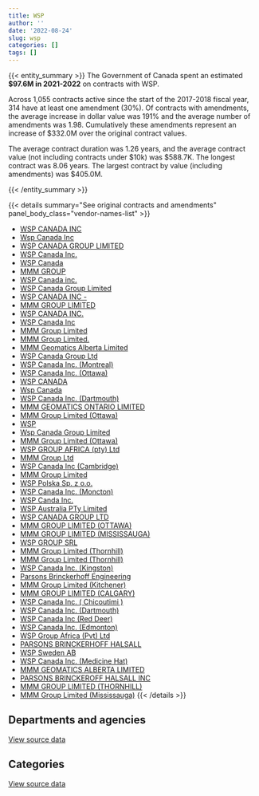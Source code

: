 ```yaml
---
title: WSP
author: ''
date: '2022-08-24'
slug: wsp
categories: []
tags: []
---
```


<script src="/rmarkdown-libs/htmlwidgets/htmlwidgets.js"></script>
<link href="/rmarkdown-libs/datatables-css/datatables-crosstalk.css" rel="stylesheet" />
<script src="/rmarkdown-libs/datatables-binding/datatables.js"></script>
<script src="/rmarkdown-libs/jquery/jquery-3.6.0.min.js"></script>
<link href="/rmarkdown-libs/dt-core-bootstrap/css/dataTables.bootstrap.min.css" rel="stylesheet" />
<link href="/rmarkdown-libs/dt-core-bootstrap/css/dataTables.bootstrap.extra.css" rel="stylesheet" />
<script src="/rmarkdown-libs/dt-core-bootstrap/js/jquery.dataTables.min.js"></script>
<script src="/rmarkdown-libs/dt-core-bootstrap/js/dataTables.bootstrap.min.js"></script>
<link href="/rmarkdown-libs/crosstalk/css/crosstalk.min.css" rel="stylesheet" />
<script src="/rmarkdown-libs/crosstalk/js/crosstalk.min.js"></script>
<script src="/rmarkdown-libs/htmlwidgets/htmlwidgets.js"></script>
<link href="/rmarkdown-libs/datatables-css/datatables-crosstalk.css" rel="stylesheet" />
<script src="/rmarkdown-libs/datatables-binding/datatables.js"></script>
<script src="/rmarkdown-libs/jquery/jquery-3.6.0.min.js"></script>
<link href="/rmarkdown-libs/dt-core-bootstrap/css/dataTables.bootstrap.min.css" rel="stylesheet" />
<link href="/rmarkdown-libs/dt-core-bootstrap/css/dataTables.bootstrap.extra.css" rel="stylesheet" />
<script src="/rmarkdown-libs/dt-core-bootstrap/js/jquery.dataTables.min.js"></script>
<script src="/rmarkdown-libs/dt-core-bootstrap/js/dataTables.bootstrap.min.js"></script>
<link href="/rmarkdown-libs/crosstalk/css/crosstalk.min.css" rel="stylesheet" />
<script src="/rmarkdown-libs/crosstalk/js/crosstalk.min.js"></script>

{{< entity_summary >}}
The Government of Canada spent an estimated **\$97.6M in 2021-2022** on contracts with WSP.

Across 1,055 contracts active since the start of the 2017-2018 fiscal year, 314 have at least one amendment (30%). Of contracts with amendments, the average increase in dollar value was 191% and the average number of amendments was 1.98. Cumulatively these amendments represent an increase of \$332.0M over the original contract values.

The average contract duration was 1.26 years, and the average contract value (not including contracts under \$10k) was \$588.7K. The longest contract was 8.06 years. The largest contract by value (including amendments) was \$405.0M.

{{< /entity_summary >}}

{{< details summary="See original contracts and amendments" panel_body_class="vendor-names-list" >}}
- [WSP CANADA INC](https://search.open.canada.ca/en/ct/?sort=contract_value_f%20desc&page=1&search_text=%22WSP%20CANADA%20INC%22)
- [Wsp Canada Inc](https://search.open.canada.ca/en/ct/?sort=contract_value_f%20desc&page=1&search_text=%22Wsp%20Canada%20Inc%22)
- [WSP CANADA GROUP LIMITED](https://search.open.canada.ca/en/ct/?sort=contract_value_f%20desc&page=1&search_text=%22WSP%20CANADA%20GROUP%20LIMITED%22)
- [WSP Canada Inc.](https://search.open.canada.ca/en/ct/?sort=contract_value_f%20desc&page=1&search_text=%22WSP%20Canada%20Inc.%22)
- [WSP Canada](https://search.open.canada.ca/en/ct/?sort=contract_value_f%20desc&page=1&search_text=%22WSP%20Canada%22)
- [MMM GROUP](https://search.open.canada.ca/en/ct/?sort=contract_value_f%20desc&page=1&search_text=%22MMM%20GROUP%22)
- [WSP Canada inc.](https://search.open.canada.ca/en/ct/?sort=contract_value_f%20desc&page=1&search_text=%22WSP%20Canada%20inc.%22)
- [WSP Canada Group Limited](https://search.open.canada.ca/en/ct/?sort=contract_value_f%20desc&page=1&search_text=%22WSP%20Canada%20Group%20Limited%22)
- [WSP CANADA INC -](https://search.open.canada.ca/en/ct/?sort=contract_value_f%20desc&page=1&search_text=%22WSP%20CANADA%20INC%20-%22)
- [MMM GROUP LIMITED](https://search.open.canada.ca/en/ct/?sort=contract_value_f%20desc&page=1&search_text=%22MMM%20GROUP%20LIMITED%22)
- [WSP CANADA INC.](https://search.open.canada.ca/en/ct/?sort=contract_value_f%20desc&page=1&search_text=%22WSP%20CANADA%20INC.%22)
- [WSP Canada Inc](https://search.open.canada.ca/en/ct/?sort=contract_value_f%20desc&page=1&search_text=%22WSP%20Canada%20Inc%22)
- [MMM Group Limited](https://search.open.canada.ca/en/ct/?sort=contract_value_f%20desc&page=1&search_text=%22MMM%20Group%20Limited%22)
- [MMM Group Limited.](https://search.open.canada.ca/en/ct/?sort=contract_value_f%20desc&page=1&search_text=%22MMM%20Group%20Limited.%22)
- [MMM Geomatics Alberta Limited](https://search.open.canada.ca/en/ct/?sort=contract_value_f%20desc&page=1&search_text=%22MMM%20Geomatics%20Alberta%20Limited%22)
- [WSP Canada Group Ltd](https://search.open.canada.ca/en/ct/?sort=contract_value_f%20desc&page=1&search_text=%22WSP%20Canada%20Group%20Ltd%22)
- [WSP Canada Inc. (Montreal)](https://search.open.canada.ca/en/ct/?sort=contract_value_f%20desc&page=1&search_text=%22WSP%20Canada%20Inc.%20%20%20%28Montreal%29%22)
- [WSP Canada Inc. (Ottawa)](https://search.open.canada.ca/en/ct/?sort=contract_value_f%20desc&page=1&search_text=%22WSP%20Canada%20Inc.%20%20%20%28Ottawa%29%22)
- [WSP CANADA](https://search.open.canada.ca/en/ct/?sort=contract_value_f%20desc&page=1&search_text=%22WSP%20CANADA%22)
- [Wsp Canada](https://search.open.canada.ca/en/ct/?sort=contract_value_f%20desc&page=1&search_text=%22Wsp%20Canada%22)
- [WSP Canada Inc. (Dartmouth)](https://search.open.canada.ca/en/ct/?sort=contract_value_f%20desc&page=1&search_text=%22WSP%20Canada%20Inc.%20%20%20%28Dartmouth%29%22)
- [MMM GEOMATICS ONTARIO LIMITED](https://search.open.canada.ca/en/ct/?sort=contract_value_f%20desc&page=1&search_text=%22MMM%20GEOMATICS%20ONTARIO%20LIMITED%22)
- [MMM Group Limited (Ottawa)](https://search.open.canada.ca/en/ct/?sort=contract_value_f%20desc&page=1&search_text=%22MMM%20Group%20Limited%20%28Ottawa%29%22)
- [WSP](https://search.open.canada.ca/en/ct/?sort=contract_value_f%20desc&page=1&search_text=%22WSP%22)
- [Wsp Canada Group Limited](https://search.open.canada.ca/en/ct/?sort=contract_value_f%20desc&page=1&search_text=%22Wsp%20Canada%20Group%20Limited%22)
- [MMM Group Limited (Ottawa)](https://search.open.canada.ca/en/ct/?sort=contract_value_f%20desc&page=1&search_text=%22MMM%20Group%20Limited%20%20%28Ottawa%29%22)
- [WSP GROUP AFRICA (pty) Ltd](https://search.open.canada.ca/en/ct/?sort=contract_value_f%20desc&page=1&search_text=%22WSP%20GROUP%20AFRICA%20%28pty%29%20Ltd%22)
- [MMM Group Ltd](https://search.open.canada.ca/en/ct/?sort=contract_value_f%20desc&page=1&search_text=%22MMM%20Group%20Ltd%22)
- [WSP Canada Inc (Cambridge)](https://search.open.canada.ca/en/ct/?sort=contract_value_f%20desc&page=1&search_text=%22WSP%20Canada%20Inc%20%28Cambridge%29%22)
- [MMM Group Limited](https://search.open.canada.ca/en/ct/?sort=contract_value_f%20desc&page=1&search_text=%22%2aMMM%20Group%20Limited%22)
- [WSP Polska Sp. z o.o.](https://search.open.canada.ca/en/ct/?sort=contract_value_f%20desc&page=1&search_text=%22WSP%20Polska%20Sp.%20z%20o.o.%22)
- [WSP Canada Inc. (Moncton)](https://search.open.canada.ca/en/ct/?sort=contract_value_f%20desc&page=1&search_text=%22WSP%20Canada%20Inc.%20%20%20%28Moncton%29%22)
- [WSP Canda Inc.](https://search.open.canada.ca/en/ct/?sort=contract_value_f%20desc&page=1&search_text=%22WSP%20Canda%20Inc.%22)
- [WSP Australia PTy Limited](https://search.open.canada.ca/en/ct/?sort=contract_value_f%20desc&page=1&search_text=%22WSP%20Australia%20PTy%20Limited%22)
- [WSP CANADA GROUP LTD](https://search.open.canada.ca/en/ct/?sort=contract_value_f%20desc&page=1&search_text=%22WSP%20CANADA%20GROUP%20LTD%22)
- [MMM GROUP LIMITED (OTTAWA)](https://search.open.canada.ca/en/ct/?sort=contract_value_f%20desc&page=1&search_text=%22MMM%20GROUP%20LIMITED%20%20%28OTTAWA%29%22)
- [MMM GROUP LIMITED (MISSISSAUGA)](https://search.open.canada.ca/en/ct/?sort=contract_value_f%20desc&page=1&search_text=%22MMM%20GROUP%20LIMITED%20%28MISSISSAUGA%29%22)
- [WSP GROUP SRL](https://search.open.canada.ca/en/ct/?sort=contract_value_f%20desc&page=1&search_text=%22WSP%20GROUP%20SRL%22)
- [MMM Group Limited (Thornhill)](https://search.open.canada.ca/en/ct/?sort=contract_value_f%20desc&page=1&search_text=%22MMM%20Group%20Limited%20%28Thornhill%29%22)
- [MMM Group Limited (Thornhill)](https://search.open.canada.ca/en/ct/?sort=contract_value_f%20desc&page=1&search_text=%22MMM%20Group%20Limited%20%20%28Thornhill%29%22)
- [WSP Canada Inc. (Kingston)](https://search.open.canada.ca/en/ct/?sort=contract_value_f%20desc&page=1&search_text=%22WSP%20Canada%20Inc.%20%20%20%28Kingston%29%22)
- [Parsons Brinckerhoff Engineering](https://search.open.canada.ca/en/ct/?sort=contract_value_f%20desc&page=1&search_text=%22Parsons%20Brinckerhoff%20Engineering%22)
- [MMM Group Limited (Kitchener)](https://search.open.canada.ca/en/ct/?sort=contract_value_f%20desc&page=1&search_text=%22MMM%20Group%20Limited%20%28Kitchener%29%22)
- [MMM GROUP LIMITED (CALGARY)](https://search.open.canada.ca/en/ct/?sort=contract_value_f%20desc&page=1&search_text=%22MMM%20GROUP%20LIMITED%20%20%28CALGARY%29%22)
- [WSP Canada Inc. ( Chicoutimi )](https://search.open.canada.ca/en/ct/?sort=contract_value_f%20desc&page=1&search_text=%22WSP%20Canada%20Inc.%20%28%20Chicoutimi%20%29%22)
- [WSP Canada Inc. (Dartmouth)](https://search.open.canada.ca/en/ct/?sort=contract_value_f%20desc&page=1&search_text=%22WSP%20Canada%20Inc.%20%28Dartmouth%29%22)
- [WSP Canada Inc (Red Deer)](https://search.open.canada.ca/en/ct/?sort=contract_value_f%20desc&page=1&search_text=%22WSP%20Canada%20Inc%20%28Red%20Deer%29%22)
- [WSP Canada Inc. (Edmonton)](https://search.open.canada.ca/en/ct/?sort=contract_value_f%20desc&page=1&search_text=%22WSP%20Canada%20Inc.%20%28Edmonton%29%22)
- [WSP Group Africa (Pvt) Ltd](https://search.open.canada.ca/en/ct/?sort=contract_value_f%20desc&page=1&search_text=%22WSP%20Group%20Africa%20%28Pvt%29%20Ltd%22)
- [PARSONS BRINCKERHOFF HALSALL](https://search.open.canada.ca/en/ct/?sort=contract_value_f%20desc&page=1&search_text=%22PARSONS%20BRINCKERHOFF%20HALSALL%22)
- [WSP Sweden AB](https://search.open.canada.ca/en/ct/?sort=contract_value_f%20desc&page=1&search_text=%22WSP%20Sweden%20AB%22)
- [WSP Canada Inc. (Medicine Hat)](https://search.open.canada.ca/en/ct/?sort=contract_value_f%20desc&page=1&search_text=%22WSP%20Canada%20Inc.%20%20%20%28Medicine%20Hat%29%22)
- [MMM GEOMATICS ALBERTA LIMITED](https://search.open.canada.ca/en/ct/?sort=contract_value_f%20desc&page=1&search_text=%22MMM%20GEOMATICS%20ALBERTA%20LIMITED%22)
- [PARSONS BRINCKEROFF HALSALL INC](https://search.open.canada.ca/en/ct/?sort=contract_value_f%20desc&page=1&search_text=%22PARSONS%20BRINCKEROFF%20HALSALL%20INC%22)
- [MMM GROUP LIMITED (THORNHILL)](https://search.open.canada.ca/en/ct/?sort=contract_value_f%20desc&page=1&search_text=%22MMM%20GROUP%20LIMITED%20%20%28THORNHILL%29%22)
- [MMM Group Limited (Mississauga)](https://search.open.canada.ca/en/ct/?sort=contract_value_f%20desc&page=1&search_text=%22MMM%20Group%20Limited%20%28Mississauga%29%22)
{{< /details >}}

## Departments and agencies

<div id="htmlwidget-1" style="width:100%;height:auto;" class="datatables html-widget"></div>
<script type="application/json" data-for="htmlwidget-1">{"x":{"style":"bootstrap","filter":"none","vertical":false,"data":[["<a href=\"/departments/aafc-aac/\">Agriculture and Agri-Food Canada<\/a>","<a href=\"/departments/csa-asc/\">Canadian Space Agency<\/a>","<a href=\"/departments/csc-scc/\">Correctional Service of Canada<\/a>","<a href=\"/departments/dfatd-maecd/\">Global Affairs Canada<\/a>","<a href=\"/departments/dfo-mpo/\">Fisheries and Oceans Canada<\/a>","<a href=\"/departments/dnd-mdn/\">National Defence<\/a>","<a href=\"/departments/ec/\">Environment and Climate Change Canada<\/a>","<a href=\"/departments/hc-sc/\">Health Canada<\/a>","<a href=\"/departments/ic/\">Innovation, Science and Economic Development Canada<\/a>","<a href=\"/departments/infc/\">Infrastructure Canada<\/a>","<a href=\"/departments/nrc-cnrc/\">National Research Council Canada<\/a>","<a href=\"/departments/nrcan-rncan/\">Natural Resources Canada<\/a>","<a href=\"/departments/pc/\">Parks Canada<\/a>","<a href=\"/departments/pch/\">Canadian Heritage<\/a>","<a href=\"/departments/phac-aspc/\">Public Health Agency of Canada<\/a>","<a href=\"/departments/pwgsc-tpsgc/\">Public Services and Procurement Canada<\/a>","<a href=\"/departments/rcmp-grc/\">Royal Canadian Mounted Police<\/a>","<a href=\"/departments/tbs-sct/\">Treasury Board of Canada Secretariat<\/a>","<a href=\"/departments/tc/\">Transport Canada<\/a>"],[89690.22,null,143145.09,176115.9,1256371.56,700416.25,107853.89,23865.6,26311.38,null,333457.26,437746.62,15849608.86,null,20370,82592757.85,68752.31,null,112077.1],[64266.27,null,36277.6,364535.52,854301.37,188222.9,122638.57,120151.52,40632.33,8059.78,163718.49,357958.19,15541302.33,null,38535,82879051.78,7489.58,null,258776.13],[25285.52,104898.59,null,284382.96,2028472.21,208666.44,99025.6,120611.88,28746.95,101442.05,244907.73,51518.74,13672441.11,null,null,85954361.34,40252.38,null,478926.6],[56731.43,367814.8,28479.77,335064.6,1397464.64,455517.65,74530.03,null,null,101442.05,149396.5,89366.43,6332310.34,10000.5,null,87761471.36,198129.44,7076.77,252238.12]],"container":"<table class=\"table table-striped table-hover row-border order-column display\">\n  <thead>\n    <tr>\n      <th>Department<\/th>\n      <th>2018-2019<\/th>\n      <th>2019-2020<\/th>\n      <th>2020-2021<\/th>\n      <th>2021-2022<\/th>\n    <\/tr>\n  <\/thead>\n<\/table>","options":{"order":[[4,"desc"]],"pageLength":10,"autoWidth":true,"columnDefs":[{"targets":1,"render":"function(data, type, row, meta) {\n    return type !== 'display' ? data : DTWidget.formatCurrency(data, \"$\", 2, 3, \",\", \".\", true, null);\n  }"},{"targets":2,"render":"function(data, type, row, meta) {\n    return type !== 'display' ? data : DTWidget.formatCurrency(data, \"$\", 2, 3, \",\", \".\", true, null);\n  }"},{"targets":3,"render":"function(data, type, row, meta) {\n    return type !== 'display' ? data : DTWidget.formatCurrency(data, \"$\", 2, 3, \",\", \".\", true, null);\n  }"},{"targets":4,"render":"function(data, type, row, meta) {\n    return type !== 'display' ? data : DTWidget.formatCurrency(data, \"$\", 2, 3, \",\", \".\", true, null);\n  }"},{"width":"16%","targets":[1,2,3,4]},{"className":"dt-right","targets":[1,2,3,4]}],"orderClasses":false}},"evals":["options.columnDefs.0.render","options.columnDefs.1.render","options.columnDefs.2.render","options.columnDefs.3.render"],"jsHooks":[]}</script>
<p class="text-right">
<a href="https://github.com/GoC-Spending/contracts-data/tree/main/data/out/vendors/wsp/summary_by_fiscal_year_by_department.csv" class="source-data-link btn btn-link">View source data</a>
</p>

## Categories

<div id="htmlwidget-2" style="width:100%;height:auto;" class="datatables html-widget"></div>
<script type="application/json" data-for="htmlwidget-2">{"x":{"style":"bootstrap","filter":"none","vertical":false,"data":[["<a href=\"/categories/0_other/\">(Other)<\/a>","<a href=\"/categories/1_facilities_and_construction/\">Facilities and construction<\/a>","<a href=\"/categories/11_defence/\">Defence<\/a>","<a href=\"/categories/2_professional_services/\">Professional services<\/a>","<a href=\"/categories/3_information_technology/\">Information technology<\/a>","<a href=\"/categories/5_transportation_and_logistics/\">Transportation and logistics<\/a>","<a href=\"/categories/6_industrial_products_and_services/\">Industrial products and services<\/a>","<a href=\"/categories/7_travel/\">Travel<\/a>"],[42663.6,97888390.4,20270.82,3683178.51,9764.49,131446.23,83555.76,79270.07],[11500,97021367.31,null,3508292.49,213471.09,112511.06,178775.42,null],[29380.74,98399500.89,null,4581270.79,265502.98,168284.67,null,null],[129792.28,90697707.58,null,5796568.66,332006.57,660959.35,null,null]],"container":"<table class=\"table table-striped table-hover row-border order-column display\">\n  <thead>\n    <tr>\n      <th>Category<\/th>\n      <th>2018-2019<\/th>\n      <th>2019-2020<\/th>\n      <th>2020-2021<\/th>\n      <th>2021-2022<\/th>\n    <\/tr>\n  <\/thead>\n<\/table>","options":{"order":[[4,"desc"]],"dom":"t","pageLength":30,"autoWidth":true,"columnDefs":[{"targets":1,"render":"function(data, type, row, meta) {\n    return type !== 'display' ? data : DTWidget.formatCurrency(data, \"$\", 2, 3, \",\", \".\", true, null);\n  }"},{"targets":2,"render":"function(data, type, row, meta) {\n    return type !== 'display' ? data : DTWidget.formatCurrency(data, \"$\", 2, 3, \",\", \".\", true, null);\n  }"},{"targets":3,"render":"function(data, type, row, meta) {\n    return type !== 'display' ? data : DTWidget.formatCurrency(data, \"$\", 2, 3, \",\", \".\", true, null);\n  }"},{"targets":4,"render":"function(data, type, row, meta) {\n    return type !== 'display' ? data : DTWidget.formatCurrency(data, \"$\", 2, 3, \",\", \".\", true, null);\n  }"},{"width":"16%","targets":[1,2,3,4]},{"className":"dt-right","targets":[1,2,3,4]}],"orderClasses":false,"lengthMenu":[10,25,30,50,100]}},"evals":["options.columnDefs.0.render","options.columnDefs.1.render","options.columnDefs.2.render","options.columnDefs.3.render"],"jsHooks":[]}</script>
<p class="text-right">
<a href="https://github.com/GoC-Spending/contracts-data/tree/main/data/out/vendors/wsp/summary_by_fiscal_year_by_category.csv" class="source-data-link btn btn-link">View source data</a>
</p>
